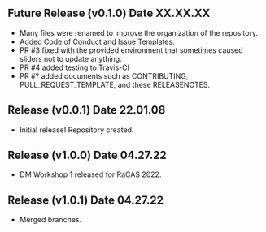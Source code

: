 ## Future Release (v0.1.0) Date XX.XX.XX 

* Many files were renamed to improve the organization of the repository.
* Added Code of Conduct and Issue Templates.
* PR #3 fixed with the provided environment that sometimes caused sliders not to update anything.
* PR #4 added testing to Travis-CI
* PR #? added documents such as CONTRIBUTING, PULL_REQUEST_TEMPLATE, and these RELEASENOTES.


## Release (v0.0.1) Date 22.01.08 

* Initial release! Repository created.

## Release (v1.0.0) Date 04.27.22 

* DM Workshop 1 released for RaCAS 2022.

## Release (v1.0.1) Date 04.27.22 

* Merged branches.